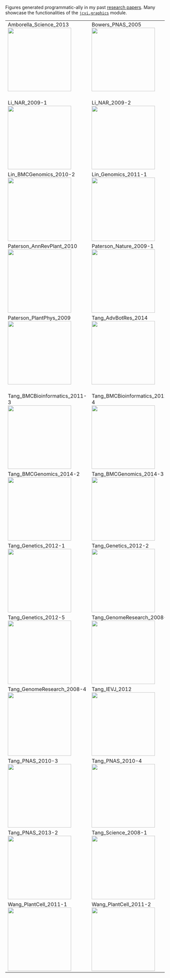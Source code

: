 Figures generated programmatic-ally in my past [research papers](http://scholar.google.com/citations?user=66lj2Z0AAAAJ). Many showcase the functionalities of the [``jcvi.graphics``](https://github.com/tanghaibao/jcvi/tree/master/graphics) module.

<table>
<tr height="205" valign="top">
<td>Amborella_Science_2013<br><a href="https://dl.dropboxusercontent.com/u/15937715/Data/Paper-figures/Amborella_Science_2013.png"><img src="https://dl.dropboxusercontent.com/u/15937715/Data/Paper-figures/Amborella_Science_2013.png" width="200"></a></td>
<td>Bowers_PNAS_2005<br><a href="https://dl.dropboxusercontent.com/u/15937715/Data/Paper-figures/Bowers_PNAS_2005.png"><img src="https://dl.dropboxusercontent.com/u/15937715/Data/Paper-figures/Bowers_PNAS_2005.png" width="200"></a></td>
<td>Charles_MBE_2009<br><a href="https://dl.dropboxusercontent.com/u/15937715/Data/Paper-figures/Charles_MBE_2009.png"><img src="https://dl.dropboxusercontent.com/u/15937715/Data/Paper-figures/Charles_MBE_2009.png" width="200"></a></td>
<td>Leebens-Mac_GenomeBiology_2011<br><a href="https://dl.dropboxusercontent.com/u/15937715/Data/Paper-figures/Leebens-Mac_GenomeBiology_2011.png"><img src="https://dl.dropboxusercontent.com/u/15937715/Data/Paper-figures/Leebens-Mac_GenomeBiology_2011.png" width="200"></a></td>
</tr>
<tr height="205" valign="top">
<td>Li_NAR_2009-1<br><a href="https://dl.dropboxusercontent.com/u/15937715/Data/Paper-figures/Li_NAR_2009-1.png"><img src="https://dl.dropboxusercontent.com/u/15937715/Data/Paper-figures/Li_NAR_2009-1.png" width="200"></a></td>
<td>Li_NAR_2009-2<br><a href="https://dl.dropboxusercontent.com/u/15937715/Data/Paper-figures/Li_NAR_2009-2.png"><img src="https://dl.dropboxusercontent.com/u/15937715/Data/Paper-figures/Li_NAR_2009-2.png" width="200"></a></td>
<td>Li_NAR_2009-3<br><a href="https://dl.dropboxusercontent.com/u/15937715/Data/Paper-figures/Li_NAR_2009-3.png"><img src="https://dl.dropboxusercontent.com/u/15937715/Data/Paper-figures/Li_NAR_2009-3.png" width="200"></a></td>
<td>Lin_BMCGenomics_2010-1<br><a href="https://dl.dropboxusercontent.com/u/15937715/Data/Paper-figures/Lin_BMCGenomics_2010-1.png"><img src="https://dl.dropboxusercontent.com/u/15937715/Data/Paper-figures/Lin_BMCGenomics_2010-1.png" width="200"></a></td>
</tr>
<tr height="205" valign="top">
<td>Lin_BMCGenomics_2010-2<br><a href="https://dl.dropboxusercontent.com/u/15937715/Data/Paper-figures/Lin_BMCGenomics_2010-2.png"><img src="https://dl.dropboxusercontent.com/u/15937715/Data/Paper-figures/Lin_BMCGenomics_2010-2.png" width="200"></a></td>
<td>Lin_Genomics_2011-1<br><a href="https://dl.dropboxusercontent.com/u/15937715/Data/Paper-figures/Lin_Genomics_2011-1.png"><img src="https://dl.dropboxusercontent.com/u/15937715/Data/Paper-figures/Lin_Genomics_2011-1.png" width="200"></a></td>
<td>Lin_Genomics_2011-2<br><a href="https://dl.dropboxusercontent.com/u/15937715/Data/Paper-figures/Lin_Genomics_2011-2.png"><img src="https://dl.dropboxusercontent.com/u/15937715/Data/Paper-figures/Lin_Genomics_2011-2.png" width="200"></a></td>
<td>Ming_Nature_2008<br><a href="https://dl.dropboxusercontent.com/u/15937715/Data/Paper-figures/Ming_Nature_2008.png"><img src="https://dl.dropboxusercontent.com/u/15937715/Data/Paper-figures/Ming_Nature_2008.png" width="200"></a></td>
</tr>
<tr height="205" valign="top">
<td>Paterson_AnnRevPlant_2010<br><a href="https://dl.dropboxusercontent.com/u/15937715/Data/Paper-figures/Paterson_AnnRevPlant_2010.png"><img src="https://dl.dropboxusercontent.com/u/15937715/Data/Paper-figures/Paterson_AnnRevPlant_2010.png" width="200"></a></td>
<td>Paterson_Nature_2009-1<br><a href="https://dl.dropboxusercontent.com/u/15937715/Data/Paper-figures/Paterson_Nature_2009-1.png"><img src="https://dl.dropboxusercontent.com/u/15937715/Data/Paper-figures/Paterson_Nature_2009-1.png" width="200"></a></td>
<td>Paterson_Nature_2009-2<br><a href="https://dl.dropboxusercontent.com/u/15937715/Data/Paper-figures/Paterson_Nature_2009-2.png"><img src="https://dl.dropboxusercontent.com/u/15937715/Data/Paper-figures/Paterson_Nature_2009-2.png" width="200"></a></td>
<td>Paterson_Nature_2012<br><a href="https://dl.dropboxusercontent.com/u/15937715/Data/Paper-figures/Paterson_Nature_2012.png"><img src="https://dl.dropboxusercontent.com/u/15937715/Data/Paper-figures/Paterson_Nature_2012.png" width="200"></a></td>
</tr>
<tr height="205" valign="top">
<td>Paterson_PlantPhys_2009<br><a href="https://dl.dropboxusercontent.com/u/15937715/Data/Paper-figures/Paterson_PlantPhys_2009.png"><img src="https://dl.dropboxusercontent.com/u/15937715/Data/Paper-figures/Paterson_PlantPhys_2009.png" width="200"></a></td>
<td>Tang_AdvBotRes_2014<br><a href="https://dl.dropboxusercontent.com/u/15937715/Data/Paper-figures/Tang_AdvBotRes_2014.png"><img src="https://dl.dropboxusercontent.com/u/15937715/Data/Paper-figures/Tang_AdvBotRes_2014.png" width="200"></a></td>
<td>Tang_BMCBioinformatics_2011-1<br><a href="https://dl.dropboxusercontent.com/u/15937715/Data/Paper-figures/Tang_BMCBioinformatics_2011-1.png"><img src="https://dl.dropboxusercontent.com/u/15937715/Data/Paper-figures/Tang_BMCBioinformatics_2011-1.png" width="200"></a></td>
<td>Tang_BMCBioinformatics_2011-2<br><a href="https://dl.dropboxusercontent.com/u/15937715/Data/Paper-figures/Tang_BMCBioinformatics_2011-2.png"><img src="https://dl.dropboxusercontent.com/u/15937715/Data/Paper-figures/Tang_BMCBioinformatics_2011-2.png" width="200"></a></td>
</tr>
<tr height="205" valign="top">
<td>Tang_BMCBioinformatics_2011-3<br><a href="https://dl.dropboxusercontent.com/u/15937715/Data/Paper-figures/Tang_BMCBioinformatics_2011-3.png"><img src="https://dl.dropboxusercontent.com/u/15937715/Data/Paper-figures/Tang_BMCBioinformatics_2011-3.png" width="200"></a></td>
<td>Tang_BMCBioinformatics_2011-4<br><a href="https://dl.dropboxusercontent.com/u/15937715/Data/Paper-figures/Tang_BMCBioinformatics_2011-4.png"><img src="https://dl.dropboxusercontent.com/u/15937715/Data/Paper-figures/Tang_BMCBioinformatics_2011-4.png" width="200"></a></td>
<td>Tang_BMCBioinformatics_2011-5<br><a href="https://dl.dropboxusercontent.com/u/15937715/Data/Paper-figures/Tang_BMCBioinformatics_2011-5.png"><img src="https://dl.dropboxusercontent.com/u/15937715/Data/Paper-figures/Tang_BMCBioinformatics_2011-5.png" width="200"></a></td>
<td>Tang_BMCGenomics_2014-1<br><a href="https://dl.dropboxusercontent.com/u/15937715/Data/Paper-figures/Tang_BMCGenomics_2014-1.png"><img src="https://dl.dropboxusercontent.com/u/15937715/Data/Paper-figures/Tang_BMCGenomics_2014-1.png" width="200"></a></td>
</tr>
<tr height="205" valign="top">
<td>Tang_BMCGenomics_2014-2<br><a href="https://dl.dropboxusercontent.com/u/15937715/Data/Paper-figures/Tang_BMCGenomics_2014-2.png"><img src="https://dl.dropboxusercontent.com/u/15937715/Data/Paper-figures/Tang_BMCGenomics_2014-2.png" width="200"></a></td>
<td>Tang_BMCGenomics_2014-3<br><a href="https://dl.dropboxusercontent.com/u/15937715/Data/Paper-figures/Tang_BMCGenomics_2014-3.png"><img src="https://dl.dropboxusercontent.com/u/15937715/Data/Paper-figures/Tang_BMCGenomics_2014-3.png" width="200"></a></td>
<td>Tang_BMCGenomics_2014-4<br><a href="https://dl.dropboxusercontent.com/u/15937715/Data/Paper-figures/Tang_BMCGenomics_2014-4.png"><img src="https://dl.dropboxusercontent.com/u/15937715/Data/Paper-figures/Tang_BMCGenomics_2014-4.png" width="200"></a></td>
<td>Tang_COPB_2010<br><a href="https://dl.dropboxusercontent.com/u/15937715/Data/Paper-figures/Tang_COPB_2010.png"><img src="https://dl.dropboxusercontent.com/u/15937715/Data/Paper-figures/Tang_COPB_2010.png" width="200"></a></td>
</tr>
<tr height="205" valign="top">
<td>Tang_Genetics_2012-1<br><a href="https://dl.dropboxusercontent.com/u/15937715/Data/Paper-figures/Tang_Genetics_2012-1.png"><img src="https://dl.dropboxusercontent.com/u/15937715/Data/Paper-figures/Tang_Genetics_2012-1.png" width="200"></a></td>
<td>Tang_Genetics_2012-2<br><a href="https://dl.dropboxusercontent.com/u/15937715/Data/Paper-figures/Tang_Genetics_2012-2.png"><img src="https://dl.dropboxusercontent.com/u/15937715/Data/Paper-figures/Tang_Genetics_2012-2.png" width="200"></a></td>
<td>Tang_Genetics_2012-3<br><a href="https://dl.dropboxusercontent.com/u/15937715/Data/Paper-figures/Tang_Genetics_2012-3.png"><img src="https://dl.dropboxusercontent.com/u/15937715/Data/Paper-figures/Tang_Genetics_2012-3.png" width="200"></a></td>
<td>Tang_Genetics_2012-4<br><a href="https://dl.dropboxusercontent.com/u/15937715/Data/Paper-figures/Tang_Genetics_2012-4.png"><img src="https://dl.dropboxusercontent.com/u/15937715/Data/Paper-figures/Tang_Genetics_2012-4.png" width="200"></a></td>
</tr>
<tr height="205" valign="top">
<td>Tang_Genetics_2012-5<br><a href="https://dl.dropboxusercontent.com/u/15937715/Data/Paper-figures/Tang_Genetics_2012-5.png"><img src="https://dl.dropboxusercontent.com/u/15937715/Data/Paper-figures/Tang_Genetics_2012-5.png" width="200"></a></td>
<td>Tang_GenomeResearch_2008-1<br><a href="https://dl.dropboxusercontent.com/u/15937715/Data/Paper-figures/Tang_GenomeResearch_2008-1.png"><img src="https://dl.dropboxusercontent.com/u/15937715/Data/Paper-figures/Tang_GenomeResearch_2008-1.png" width="200"></a></td>
<td>Tang_GenomeResearch_2008-2<br><a href="https://dl.dropboxusercontent.com/u/15937715/Data/Paper-figures/Tang_GenomeResearch_2008-2.png"><img src="https://dl.dropboxusercontent.com/u/15937715/Data/Paper-figures/Tang_GenomeResearch_2008-2.png" width="200"></a></td>
<td>Tang_GenomeResearch_2008-3<br><a href="https://dl.dropboxusercontent.com/u/15937715/Data/Paper-figures/Tang_GenomeResearch_2008-3.png"><img src="https://dl.dropboxusercontent.com/u/15937715/Data/Paper-figures/Tang_GenomeResearch_2008-3.png" width="200"></a></td>
</tr>
<tr height="205" valign="top">
<td>Tang_GenomeResearch_2008-4<br><a href="https://dl.dropboxusercontent.com/u/15937715/Data/Paper-figures/Tang_GenomeResearch_2008-4.png"><img src="https://dl.dropboxusercontent.com/u/15937715/Data/Paper-figures/Tang_GenomeResearch_2008-4.png" width="200"></a></td>
<td>Tang_IEVJ_2012<br><a href="https://dl.dropboxusercontent.com/u/15937715/Data/Paper-figures/Tang_IEVJ_2012.png"><img src="https://dl.dropboxusercontent.com/u/15937715/Data/Paper-figures/Tang_IEVJ_2012.png" width="200"></a></td>
<td>Tang_PNAS_2010-1<br><a href="https://dl.dropboxusercontent.com/u/15937715/Data/Paper-figures/Tang_PNAS_2010-1.png"><img src="https://dl.dropboxusercontent.com/u/15937715/Data/Paper-figures/Tang_PNAS_2010-1.png" width="200"></a></td>
<td>Tang_PNAS_2010-2<br><a href="https://dl.dropboxusercontent.com/u/15937715/Data/Paper-figures/Tang_PNAS_2010-2.png"><img src="https://dl.dropboxusercontent.com/u/15937715/Data/Paper-figures/Tang_PNAS_2010-2.png" width="200"></a></td>
</tr>
<tr height="205" valign="top">
<td>Tang_PNAS_2010-3<br><a href="https://dl.dropboxusercontent.com/u/15937715/Data/Paper-figures/Tang_PNAS_2010-3.png"><img src="https://dl.dropboxusercontent.com/u/15937715/Data/Paper-figures/Tang_PNAS_2010-3.png" width="200"></a></td>
<td>Tang_PNAS_2010-4<br><a href="https://dl.dropboxusercontent.com/u/15937715/Data/Paper-figures/Tang_PNAS_2010-4.png"><img src="https://dl.dropboxusercontent.com/u/15937715/Data/Paper-figures/Tang_PNAS_2010-4.png" width="200"></a></td>
<td>Tang_PNAS_2010-5<br><a href="https://dl.dropboxusercontent.com/u/15937715/Data/Paper-figures/Tang_PNAS_2010-5.png"><img src="https://dl.dropboxusercontent.com/u/15937715/Data/Paper-figures/Tang_PNAS_2010-5.png" width="200"></a></td>
<td>Tang_PNAS_2013-1<br><a href="https://dl.dropboxusercontent.com/u/15937715/Data/Paper-figures/Tang_PNAS_2013-1.png"><img src="https://dl.dropboxusercontent.com/u/15937715/Data/Paper-figures/Tang_PNAS_2013-1.png" width="200"></a></td>
</tr>
<tr height="205" valign="top">
<td>Tang_PNAS_2013-2<br><a href="https://dl.dropboxusercontent.com/u/15937715/Data/Paper-figures/Tang_PNAS_2013-2.png"><img src="https://dl.dropboxusercontent.com/u/15937715/Data/Paper-figures/Tang_PNAS_2013-2.png" width="200"></a></td>
<td>Tang_Science_2008-1<br><a href="https://dl.dropboxusercontent.com/u/15937715/Data/Paper-figures/Tang_Science_2008-1.png"><img src="https://dl.dropboxusercontent.com/u/15937715/Data/Paper-figures/Tang_Science_2008-1.png" width="200"></a></td>
<td>Tang_Science_2008-2<br><a href="https://dl.dropboxusercontent.com/u/15937715/Data/Paper-figures/Tang_Science_2008-2.png"><img src="https://dl.dropboxusercontent.com/u/15937715/Data/Paper-figures/Tang_Science_2008-2.png" width="200"></a></td>
<td>Wang_GenomeResearch_2009<br><a href="https://dl.dropboxusercontent.com/u/15937715/Data/Paper-figures/Wang_GenomeResearch_2009.png"><img src="https://dl.dropboxusercontent.com/u/15937715/Data/Paper-figures/Wang_GenomeResearch_2009.png" width="200"></a></td>
</tr>
<tr height="205" valign="top">
<td>Wang_PlantCell_2011-1<br><a href="https://dl.dropboxusercontent.com/u/15937715/Data/Paper-figures/Wang_PlantCell_2011-1.png"><img src="https://dl.dropboxusercontent.com/u/15937715/Data/Paper-figures/Wang_PlantCell_2011-1.png" width="200"></a></td>
<td>Wang_PlantCell_2011-2<br><a href="https://dl.dropboxusercontent.com/u/15937715/Data/Paper-figures/Wang_PlantCell_2011-2.png"><img src="https://dl.dropboxusercontent.com/u/15937715/Data/Paper-figures/Wang_PlantCell_2011-2.png" width="200"></a></td>
<td>Woodhouse_PlantCell_2011<br><a href="https://dl.dropboxusercontent.com/u/15937715/Data/Paper-figures/Woodhouse_PlantCell_2011.png"><img src="https://dl.dropboxusercontent.com/u/15937715/Data/Paper-figures/Woodhouse_PlantCell_2011.png" width="200"></a></td>
</tr>
</table>
